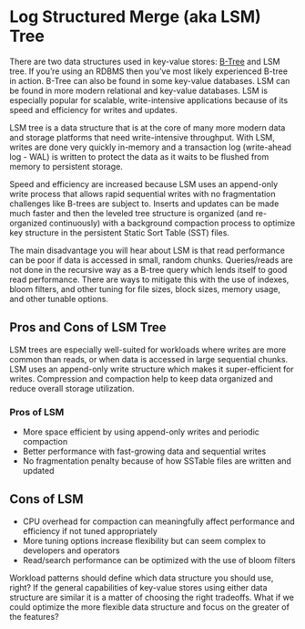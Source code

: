 # Log Structured Merge (aka LSM) Tree

There are two data structures used in key-value stores: [B-Tree](Trees.md#b-tree) and LSM tree. If you’re using an RDBMS then you’ve most likely experienced B-tree in action. B-Tree can also be found in some key-value databases. LSM can be found in more modern relational and key-value databases. LSM is especially popular for scalable, write-intensive applications because of its speed and efficiency for writes and updates.

LSM tree is a data structure that is at the core of many more modern data and storage platforms that need write-intensive throughput. With LSM, writes are done very quickly in-memory and a transaction log (write-ahead log - WAL) is written to protect the data as it waits to be flushed from memory to persistent storage.

Speed and efficiency are increased because LSM uses an append-only write process that allows rapid sequential writes with no fragmentation challenges like B-trees are subject to. Inserts and updates can be made much faster and then the leveled tree structure is organized (and re-organized continuously) with a background compaction process to optimize key structure in the persistent Static Sort Table (SST) files.

The main disadvantage you will hear about LSM is that read performance can be poor if data is accessed in small, random chunks. Queries/reads are not done in the recursive way as a B-tree query which lends itself to good read performance. There are ways to mitigate this with the use of indexes, bloom filters, and other tuning for file sizes, block sizes, memory usage, and other tunable options.

## Pros and Cons of LSM Tree

LSM trees are especially well-suited for workloads where writes are more common than reads, or when data is accessed in large sequential chunks. LSM uses an append-only write structure which makes it super-efficient for writes. Compression and compaction help to keep data organized and reduce overall storage utilization.

### Pros of LSM

* More space efficient by using append-only writes and periodic compaction
* Better performance with fast-growing data and sequential writes
* No fragmentation penalty because of how SSTable files are written and updated

## Cons of LSM

* CPU overhead for compaction can meaningfully affect performance and efficiency if not tuned appropriately
* More tuning options increase flexibility but can seem complex to developers and operators
* Read/search performance can be optimized with the use of bloom filters

Workload patterns should define which data structure you should use, right? If the general capabilities of key-value stores using either data structure are similar it is a matter of choosing the right tradeoffs. What if we could optimize the more flexible data structure and focus on the greater of the features?
